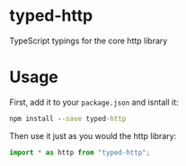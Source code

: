 typed-http
============

TypeScript typings for the core http library

Usage
=====

First, add it to your `package.json` and isntall it:
```cmd
npm install --save typed-http
```

Then use it just as you would the http library:
```ts
import * as http from "typed-http";
```